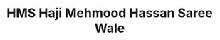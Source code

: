 ---
title: "HMS Haji Mehmood Hassan Saree Wale"
url: /karachi/hms-haji-mehmood-hassan-saree-wale/
shop: clothes
---